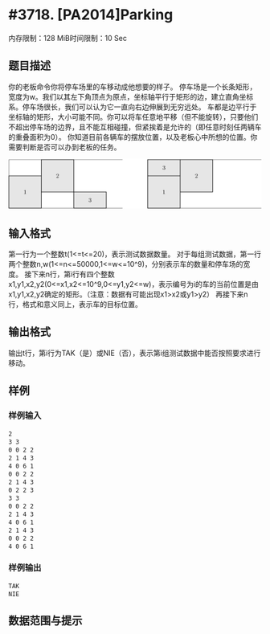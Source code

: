 # #3718. [PA2014]Parking

内存限制：128 MiB时间限制：10 Sec

## 题目描述

你的老板命令你将停车场里的车移动成他想要的样子。
停车场是一个长条矩形，宽度为w。我们以其左下角顶点为原点，坐标轴平行于矩形的边，建立直角坐标系。停车场很长，我们可以认为它一直向右边伸展到无穷远处。
车都是边平行于坐标轴的矩形，大小可能不同。你可以将车任意地平移（但不能旋转），只要他们不超出停车场的边界，且不能互相碰撞，但紧挨着是允许的（即任意时刻任两辆车的重叠面积为0）。
你知道目前各辆车的摆放位置，以及老板心中所想的位置。你需要判断是否可以办到老板的任务。

![](upload/201409/parrys-crop.gif)

## 输入格式

第一行为一个整数t(1<=t<=20)，表示测试数据数量。
对于每组测试数据，第一行两个整数n,w(1<=n<=50000,1<=w<=10^9)，分别表示车的数量和停车场的宽度。
接下来n行，第i行有四个整数x1,y1,x2,y2(0<=x1,x2<=10^9,0<=y1,y2<=w)，表示编号为i的车的当前位置是由x1,y1,x2,y2确定的矩形。（注意：数据有可能出现x1>x2或y1>y2）
再接下来n行，格式和意义同上，表示车的目标位置。

## 输出格式

输出t行，第i行为TAK（是）或NIE（否），表示第i组测试数据中能否按照要求进行移动。

## 样例

### 样例输入

    
    2
    3 3
    0 0 2 2
    2 1 4 3
    4 0 6 1
    0 0 2 2
    2 1 4 3
    0 2 2 3
    3 3
    0 0 2 2
    2 1 4 3
    4 0 6 1
    2 1 4 3
    0 0 2 2
    4 0 6 1
    

### 样例输出

    
    TAK
    NIE
    

## 数据范围与提示
